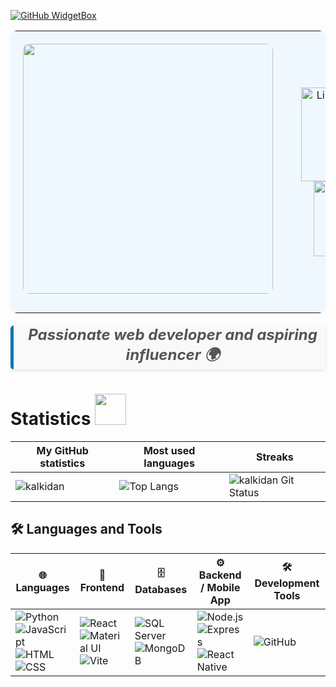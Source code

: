 [![GitHub WidgetBox](https://github-widgetbox.vercel.app/api/profile?username=KALU56&data=followers,repositories,stars,commits&theme=viridescent)](https://github.com/KALU56)

<table style="width: 100%; background-color: #f0f8ff; border-radius: 10px; border: none;">
    <tr>
        <td style="text-align: center; padding: 20px; border: none;">
            <img src="your-profile-image-url" width="400" style="margin-bottom: 10px; border-radius: 10px;" />
        </td>
        <td style="text-align: center; padding: 20px; border: none;">
            <!-- Social Badges -->
            <div>
                <a href="https://www.linkedin.com/in/kalkidan-behailu-989144318" target="_blank">
                    <img src="https://img.shields.io/badge/LinkedIn-black?style=for-the-badge&logo=linkedin&logoColor=white" 
                         alt="LinkedIn Badge" 
                         width="150" />
                </a>
                <!-- Email Badge -->
                <a href="mailto:kalkidanbehailu55@gmail.com" target="_blank" style="margin-left: 10px;">
                    <img src="https://img.shields.io/badge/Email-black?style=for-the-badge&logo=gmail&logoColor=white" 
                         alt="Email Badge" 
                         width="120" />
                </a>
            </div>
        </td>
    </tr>
</table>

<blockquote style="text-align: center; font-size: 24px; font-weight: bold; color: #555; border-left: 5px solid #0077B5; padding-left: 10px; margin: 20px 0; font-style: italic; background-color: #f9f9f9; border-radius: 5px; box-shadow: 0 2px 5px rgba(0, 0, 0, 0.1);">
    Passionate web developer and aspiring influencer 🌍
</blockquote>

# Statistics <img src="https://media4.giphy.com/media/MIGbtLZoVjbl0bYbAd/giphy.gif?cid=ecf05e472t2h0i8d7dcjaoau9iqtchhr899hxmpxzzgc7lyw&rid=giphy.gif" width="50" >

| My GitHub statistics                                                                                                                                                 | Most used languages                                                                                                                                                  | Streaks                                                                                       |
| -------------------------------------------------------------------------------------------------------------------------------------------------------------------- | ------------------------------------------------------------------------------------------------------------------------------------------------------------------- | --------------------------------------------------------------------------------------------- |
| ![kalkidan](https://github-readme-streak-stats.herokuapp.com/?user=KALU56&theme=dark) | ![Top Langs](https://github-readme-stats.vercel.app/api/top-langs/?username=KALU56&show_icons=true&theme=dark&hide_title=true) | ![kalkidan Git Status](https://github-readme-stats.vercel.app/api?username=KALU56&show_icons=true&theme=dark&hide_title=true&count_private=true) |

## 🛠️ Languages and Tools

| 🌐 Languages | 🎨 Frontend | 🗄️ Databases | ⚙️ Backend / Mobile App | 🛠️ Development Tools |
|--------------|-------------|---------------|-------------------------|-----------------------|
| ![Python](https://img.shields.io/badge/Python-3776AB?style=for-the-badge&logo=python&logoColor=white) <br> ![JavaScript](https://img.shields.io/badge/JavaScript-F7DF1E?style=for-the-badge&logo=javascript&logoColor=black) <br> ![HTML](https://img.shields.io/badge/HTML5-E34F26?style=for-the-badge&logo=html5&logoColor=white) <br> ![CSS](https://img.shields.io/badge/CSS3-1572B6?style=for-the-badge&logo=css3&logoColor=white) | ![React](https://img.shields.io/badge/React-61DAFB?style=for-the-badge&logo=react&logoColor=black) <br> ![Material UI](https://img.shields.io/badge/Material%20UI-0081CB?style=for-the-badge&logo=mui&logoColor=white) <br> ![Vite](https://img.shields.io/badge/Vite-646CFF?style=for-the-badge&logo=vite&logoColor=white) | ![SQL Server](https://img.shields.io/badge/SQL%20Server-CC2927?style=for-the-badge&logo=microsoftsqlserver&logoColor=white) <br> ![MongoDB](https://img.shields.io/badge/MongoDB-47A248?style=for-the-badge&logo=mongodb&logoColor=white) | ![Node.js](https://img.shields.io/badge/Node.js-339933?style=for-the-badge&logo=nodedotjs&logoColor=white) <br> ![Express](https://img.shields.io/badge/Express-000000?style=for-the-badge&logo=express&logoColor=white) <br> ![React Native](https://img.shields.io/badge/React%20Native-20232A?style=for-the-badge&logo=react&logoColor=61DAFB) | ![GitHub](https://img.shields.io/badge/GitHub-181717?style=for-the-badge&logo=github&logoColor=white) |
